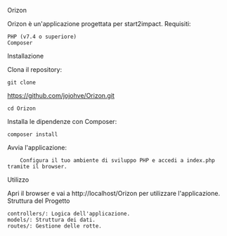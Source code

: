 Orizon

Orizon è un'applicazione progettata per start2impact.
Requisiti:

    PHP (v7.4 o superiore)
    Composer

Installazione

 Clona il repository:

    git clone 
    
  https://github.com/jojohve/Orizon.git
  
    cd Orizon

Installa le dipendenze con Composer:

    composer install

  Avvia l'applicazione:
    
        Configura il tuo ambiente di sviluppo PHP e accedi a index.php tramite il browser.

Utilizzo

Apri il browser e vai a http://localhost/Orizon per utilizzare l'applicazione.
Struttura del Progetto

    controllers/: Logica dell'applicazione.
    models/: Struttura dei dati.
    routes/: Gestione delle rotte.

